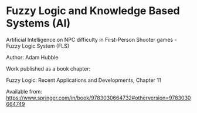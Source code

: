 # Fuzzy Logic and Knowledge Based Systems (AI)
Artificial Intelligence on NPC difficulty in First-Person Shooter games - Fuzzy Logic System (FLS)

Author: Adam Hubble

Work published as a book chapter:

Fuzzy Logic: Recent Applications and Developments, Chapter 11

Available from: https://www.springer.com/in/book/9783030664732#otherversion=9783030664749

